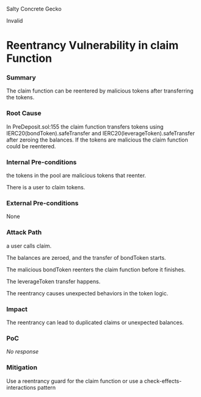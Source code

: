 Salty Concrete Gecko

Invalid

# Reentrancy Vulnerability in claim Function

### Summary

The claim function can be reentered by malicious tokens after transferring the tokens.

### Root Cause

In PreDeposit.sol:155 the claim function transfers tokens using IERC20(bondToken).safeTransfer and IERC20(leverageToken).safeTransfer after zeroing the balances. If the tokens are malicious the claim function could be reentered.

### Internal Pre-conditions

the tokens in the pool are malicious tokens that reenter.

There is a user to claim tokens.

### External Pre-conditions

None

### Attack Path

a user calls claim.

The balances are zeroed, and the transfer of bondToken starts.

The malicious bondToken reenters the claim function before it finishes.

The leverageToken transfer happens.

The reentrancy causes unexpected behaviors in the token logic.

### Impact

The reentrancy can lead to duplicated claims or unexpected balances.

### PoC

_No response_

### Mitigation

Use a reentrancy guard for the claim function or use a check-effects-interactions pattern